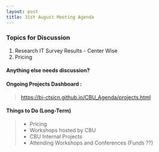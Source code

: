 ```yaml
---
layout: post
title: 31st August Meeting Agenda
---
```

### Topics for Discussion

1. Research IT Survey Results - Center Wise
2. Pricing

#### Anything else needs discussion?

#### Ongoing Projects Dashboard :

> https://bi-ctsicn.github.io/CBU_Agenda/projects.html

#### Things to Do (Long-Term)
> - Pricing
> - Workshops hosted by CBU
> - CBU Internal Projects 
> - Attending Workshops and Conferences (Funds ??)
